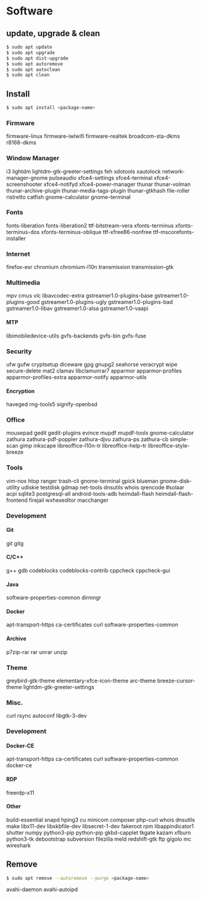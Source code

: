 # Software

## update, upgrade & clean

```bash
$ sudo apt update
$ sudo apt upgrade
$ sudo apt dist-upgrade
$ sudo apt autoremove
$ sudo apt autoclean
$ sudo apt clean
```

## Install

```bash
$ sudo apt install <package-name>
```

### Firmware
firmware-linux firmware-iwlwifi
firmware-realtek
broadcom-sta-dkms
r8168-dkms

### Window Manager
i3
lightdm lightdm-gtk-greeter-settings
feh xdotools xautolock
network-manager-gnome
pulseaudio
xfce4-settings
xfce4-terminal
xfce4-screenshooter
xfce4-notifyd
xfce4-power-manager
thunar
thunar-volman
thunar-archive-plugin
thunar-media-tags-plugin
thunar-gtkhash
file-roller
ristretto
catfish
gnome-calculator
gnome-terminal

### Fonts
fonts-liberation fonts-liberation2 ttf-bitstream-vera
xfonts-terminus xfonts-terminus-dos xfonts-terminus-oblique
ttf-xfree86-nonfree
ttf-mscorefonts-installer

### Internet
firefox-esr
chromium chromium-l10n
transmission
transmission-gtk

### Multimedia
mpv cmus
vlc
libavcodec-extra
gstreamer1.0-plugins-base
gstreamer1.0-plugins-good
gstreamer1.0-plugins-ugly
gstreamer1.0-plugins-bad
gstreamer1.0-libav
gstreamer1.0-alsa
gstreamer1.0-vaapi

#### MTP
libimobiledevice-utils
gvfs-backends
gvfs-bin
gvfs-fuse

### Security
ufw gufw
cryptsetup
diceware
gpg gnupg2
seahorse
veracrypt
wipe
secure-delete
mat2
clamav
libclamunrar7
apparmor
apparmor-profiles
apparmor-profiles-extra
apparmor-notify
apparmor-utils

#### Encryption
haveged
rng-tools5
signify-openbsd

### Office
mousepad
gedit
gedit-plugins
evince
mupdf
mupdf-tools
gnome-calculator
zathura zathura-pdf-poppler zathura-djvu zathura-ps zathura-cb
simple-scan
gimp
inkscape
libreoffice-l10n-tr
libreoffice-help-tr
libreoffice-style-breeze

### Tools
vim-nox
htop
ranger
trash-cli
gnome-terminal
gpick
blueman
gnome-disk-utility
udiskie
testdisk
gdmap
net-tools
dnsutils
whois
qrencode
#solaar
acpi
sqlite3
postgresql-all
android-tools-adb
heimdall-flash
heimdall-flash-frontend
firejail
wxhexeditor
macchanger

### Development

#### Git
git gitg

#### C/C++
g++
gdb
codeblocks
codeblocks-contrib
cppcheck
cppcheck-gui

#### Java
software-properties-common
dirmngr

#### Docker
apt-transport-https
ca-certificates
curl
software-properties-common

#### Archive
p7zip-rar rar unrar
unzip

### Theme
greybird-gtk-theme
elementary-xfce-icon-theme
arc-theme
breeze-cursor-theme
lightdm-gtk-greeter-settings

### Misc.
curl
rsync
autoconf
libgtk-3-dev

### Development

#### Docker-CE
apt-transport-https
ca-certificates
curl
software-properties-common
docker-ce

#### RDP
freerdp-x11

#### Other
build-essential
snapd
hping3
cu
minicom
composer
php-curl
whois
dnsutils
make
libx11-dev libxkbfile-dev libsecret-1-dev
fakeroot
rpm
libappindicator1
shutter
numpy
python3-pip
python-pip
gkbd-capplet
tkgate
kazam
xfburn
python3-tk
debootstrap
subversion
filezilla
meld
redshift-gtk
ftp
gigolo
mc
wireshark

## Remove

```bash
$ sudo apt remove --autoremove --purge <package-name>
```

avahi-daemon
avahi-autoipd
